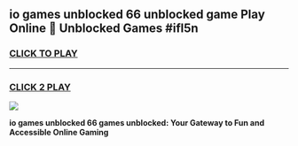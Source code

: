 
## io games unblocked 66 unblocked game Play Online 👋 Unblocked Games #ifl5n
<h3>
<a href="https://premium.freeplayer.one?title=io_games_unblocked_66&ref=21F">CLICK TO PLAY</a></h3>
<hr>

<h3>
<a href="https://premium.freeplayer.one?title=io_games_unblocked_66&ref=21F">CLICK 2 PLAY</a>
  
</h3>

<a href="https://premium.freeplayer.one?title=io_games_unblocked_66&ref=21F/"><img src="https://clearcache.store/games.png"></a>


**io games unblocked 66 games unblocked: Your Gateway to Fun and Accessible Online Gaming**
